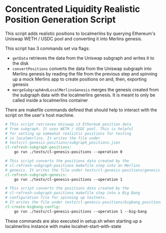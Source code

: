# Concentrated Liquidity Realistic Position Generation Script

This script adds realistic positions to localmerlins by querying Ethereum's Uniswap WETH / USDC pool and converting it
into Merlins genesis.

This script has 3 commands set via flags:

- `getData` retrieves the data from the Uniswap subgraph and writes it to the disk
- `convertPositions` converts the data from the Uniswap subgraph into Merlins genesis by reading the file from the previous step
and spinning up a mock Merlins app to create positions on and, then, exporting genesis
- `mergeSubgraphAndLocalMerlinsGenesis` merges the genesis created from the subgraph data with the localmerlins genesis.
It is meant to only be called inside a localmerlins container

There are makefile commands defined that should help to interact with the script on the user's host machine.

```makefile
# This script retrieves Uniswap v3 Ethereum position data
# from subgraph. It uses WETH / USDC pool. This is helpful
# for setting up somewhat realistic positions for testing
# in localmerlins. It writes the file under
# tests/cl-genesis-positions/subgraph_positions.json
cl-refresh-subgraph-positions:
	go run ./tests/cl-genesis-positions --operation 0

# This script converts the positions data created by the
# cl-refresh-subgraph-positions makefile step into an Merlins
# genesis. It writes the file under tests/cl-genesis-positions/genesis.json
cl-refresh-subgraph-genesis:
	go run ./tests/cl-genesis-positions --operation 1

# This script converts the positions data created by the
# cl-refresh-subgraph-positions makefile step into a Big Bang
# configuration file for spinning up testnets.
# It writes the file under tests/cl-genesis-positions/bigbang_positions.json
cl-create-bigbang-config:
	go run ./tests/cl-genesis-positions --operation 1 --big-bang
```

These commands are also executed in setup.sh when starting up a localmerlins instance with make localnet-start-with-state

